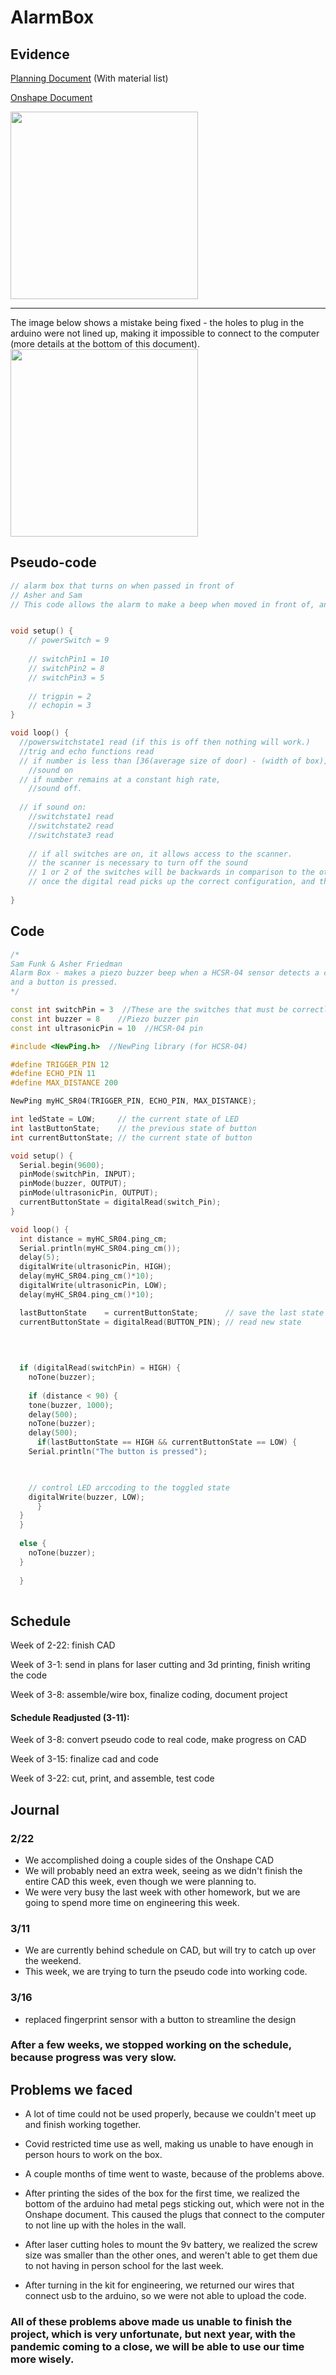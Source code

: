 # AlarmBox

## Evidence
[Planning Document](https://docs.google.com/document/d/11-2wF_9yJS5I0nBnbIoVSM57Gn8QsEdFmUylcHFtpr0/edit)
(With material list)

[Onshape Document](https://cvilleschools.onshape.com/documents/62b61c312d311374f7377d1f/w/2b701c59b07ab7046ca70730/e/031eb83c64f35727659cf31c)

<img src = "https://github.com/sfunk02/UltrasonicRobot-AlarmBox/blob/main/Alarm%20Box%20main%20view.png" width = "300"> 

---
The image below shows a mistake being fixed - the holes to plug in the arduino were not lined up, making it impossible to connect to the computer (more details at the bottom of this document).
<img src = "https://github.com/sfunk02/UltrasonicRobot-AlarmBox/blob/main/Alarm%20box%20Arduino%20zoom%20view.png" width = "300"> 




## Pseudo-code

```C++
// alarm box that turns on when passed in front of
// Asher and Sam
// This code allows the alarm to make a beep when moved in front of, and turned off when 3 switches are correctly oriented, and a fingerprint scanner is held.


void setup() {
    // powerSwitch = 9
    
    // switchPin1 = 10
    // switchPin2 = 8
    // switchPin3 = 5
    
    // trigpin = 2
    // echopin = 3
}

void loop() {
  //powerswitchstate1 read (if this is off then nothing will work.)
  //trig and echo functions read
  // if number is less than [36(average size of door) - (width of box)]
    //sound on
  // if number remains at a constant high rate, 
    //sound off.
  
  // if sound on:
    //switchstate1 read
    //switchstate2 read
    //switchstate3 read
  
    // if all switches are on, it allows access to the scanner.
    // the scanner is necessary to turn off the sound
    // 1 or 2 of the switches will be backwards in comparison to the others, so you have to remember which way to flip all 3.
    // once the digital read picks up the correct configuration, and the fingerprint scanner is held, the sound goes off, and has a 1 minute cooldown before it can turn on again.
    
}


```

## Code

```C++
/*
Sam Funk & Asher Friedman
Alarm Box - makes a piezo buzzer beep when a HCSR-04 sensor detects a change in distance. It can only be turned off if the correct 2 out of 3 switches are turned on
and a button is pressed. 
*/

const int switchPin = 3  //These are the switches that must be correctly flipped to turn off the buzzer.
const int buzzer = 8    //Piezo buzzer pin
const int ultrasonicPin = 10  //HCSR-04 pin

#include <NewPing.h>  //NewPing library (for HCSR-04)

#define TRIGGER_PIN 12
#define ECHO_PIN 11
#define MAX_DISTANCE 200

NewPing myHC_SR04(TRIGGER_PIN, ECHO_PIN, MAX_DISTANCE);

int ledState = LOW;     // the current state of LED
int lastButtonState;    // the previous state of button
int currentButtonState; // the current state of button

void setup() {
  Serial.begin(9600);
  pinMode(switchPin, INPUT);
  pinMode(buzzer, OUTPUT);
  pinMode(ultrasonicPin, OUTPUT);
  currentButtonState = digitalRead(switch_Pin);
}

void loop() {
  int distance = myHC_SR04.ping_cm;
  Serial.println(myHC_SR04.ping_cm());
  delay(5);
  digitalWrite(ultrasonicPin, HIGH);
  delay(myHC_SR04.ping_cm()*10);
  digitalWrite(ultrasonicPin, LOW);
  delay(myHC_SR04.ping_cm()*10);

  lastButtonState    = currentButtonState;      // save the last state
  currentButtonState = digitalRead(BUTTON_PIN); // read new state

  
  
  
  if (digitalRead(switchPin) = HIGH) {
    noTone(buzzer); 
  
    if (distance < 90) {
    tone(buzzer, 1000);
    delay(500);
    noTone(buzzer);
    delay(500);
      if(lastButtonState == HIGH && currentButtonState == LOW) {
    Serial.println("The button is pressed");

    

    // control LED arccoding to the toggled state
    digitalWrite(buzzer, LOW); 
      }
  } 
  }
  
  else {
    noTone(buzzer);
  }
  
  }
  
  ```
## Schedule

Week of 2-22: finish CAD

Week of 3-1: send in plans for laser cutting and 3d printing, finish writing the code

Week of 3-8: assemble/wire box, finalize coding, document project

#### Schedule Readjusted (3-11):

Week of 3-8: convert pseudo code to real code, make progress on CAD

Week of 3-15: finalize cad and code

Week of 3-22: cut, print, and assemble, test code

## Journal

### 2/22
* We accomplished doing a couple sides of the Onshape CAD
* We will probably need an extra week, seeing as we didn't finish the entire CAD this week, even though we were planning to.
* We were very busy the last week with other homework, but we are going to spend more time on engineering this week.

### 3/11
* We are currently behind schedule on CAD, but will try to catch up over the weekend. 
* This week, we are trying to turn the pseudo code into working code. 

### 3/16
* replaced fingerprint sensor with a button to streamline the design

### After a few weeks, we stopped working on the schedule, because progress was very slow.

## Problems we faced

* A lot of time could not be used properly, because we couldn't meet up and finish working together.
* Covid restricted time use as well, making us unable to have enough in person hours to work on the box.
* A couple months of time went to waste, because of the problems above.

* After printing the sides of the box for the first time, we realized the bottom of the arduino had metal pegs sticking out, which were not in the Onshape document. This caused the plugs that connect to the computer to not line up with the holes in the wall. 
* After laser cutting holes to mount the 9v battery, we realized the screw size was smaller than the other ones, and weren't able to get them due to not having in person school for the last week.
* After turning in the kit for engineering, we returned our wires that connect usb to the arduino, so we were not able to upload the code.
### All of these problems above made us unable to finish the project, which is very unfortunate, but next year, with the pandemic coming to a close, we will be able to use our time more wisely.

